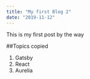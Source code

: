 ```yaml
---
title: "My first Blog 2"
date: "2019-11-12"
---
```


This is my first post by the way

##Topics copied

1. Gatsby
2. React
3. Aurelia

